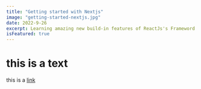 ```yaml
---
title: "Getting started with Nextjs"
image: "getting-started-nextjs.jpg"
date: 2022-9-26
excerpt: Learning amazing new build-in features of ReactJs's Frameword built for production, it's worth a look!
isFeatured: true
---
```


# this is a text

this is a [link]('google.com')
